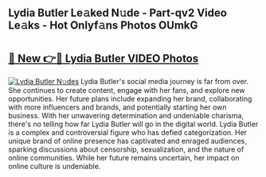 ## Lydia Butler Le𝚊ked N𝚞de - Part-qv2 Video Le𝚊ks - Hot Onlyf𝚊ns Photos OUmkG

# <h2><a href="http://ab67535.deff.icu/?id=Lydia+Butler">🔗 New 👉🔴 Lydia Butler VIDEO Photos</a></h2>

[![Lydia Butler N𝚞des](https://i.imgur.com/rIISA9y.gif)](http://ab67535.deff.icu/?id=Lydia+Butler)
Lydia Butler's social media journey is far from over. She continues to create content, engage with her fans, and explore new opportunities. Her future plans include expanding her brand, collaborating with more influencers and brands, and potentially starting her own business. With her unwavering determination and undeniable charisma, there's no telling how far Lydia Butler will go in the digital world. Lydia Butler is a complex and controversial figure who has defied categorization. Her unique brand of online presence has captivated and enraged audiences, sparking discussions about censorship, sexualization, and the nature of online communities. While her future remains uncertain, her impact on online culture is undeniable.
